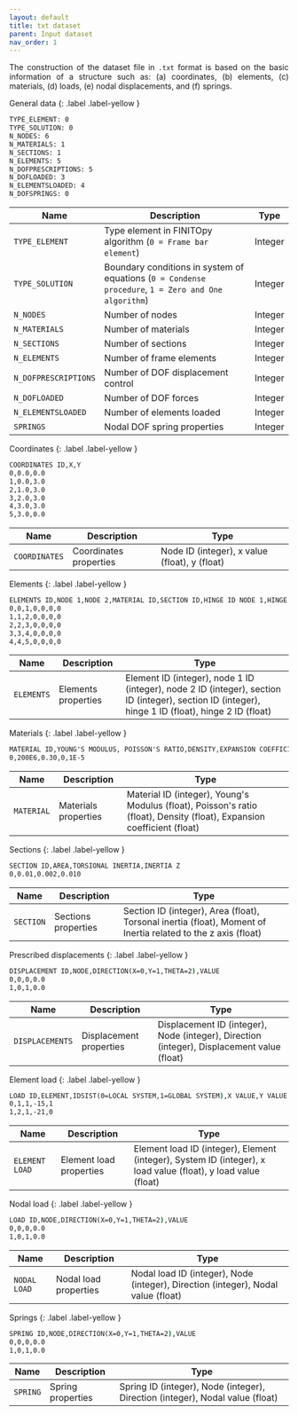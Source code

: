 ```yaml
---
layout: default
title: txt dataset
parent: Input dataset
nav_order: 1
---
```


<p align = "justify">
The construction of the dataset file in <code>.txt</code> format is based on the basic information of a structure such as: (a) coordinates, (b) elements, (c) materials, (d) loads, (e) nodal displacements, and (f) springs.
</p>

General data
{: .label .label-yellow }

```cmd
TYPE_ELEMENT: 0
TYPE_SOLUTION: 0
N_NODES: 6
N_MATERIALS: 1
N_SECTIONS: 1
N_ELEMENTS: 5
N_DOFPRESCRIPTIONS: 5
N_DOFLOADED: 3
N_ELEMENTSLOADED: 4
N_DOFSPRINGS: 0
```

<table style = "width:100%">
    <thead>
      <tr>
        <th>Name</th>
        <th>Description</th>
        <th>Type</th>
      </tr>
    </thead>
    <tr>
        <td><code>TYPE_ELEMENT</code></td>
        <td>Type element in FINITOpy algorithm (<code>0 = Frame bar element</code>)</td>
        <td>Integer</td>
    </tr>
    <tr>
        <td><code>TYPE_SOLUTION</code></td>
        <td>Boundary conditions in system of equations (<code>0 = Condense procedure</code>, <code>1 = Zero and One algorithm</code>)</td>
        <td>Integer</td>
    </tr>  
    <tr>
        <td><code>N_NODES</code></td>
        <td>Number of nodes</td>
        <td>Integer</td>
    </tr>  
    <tr>
        <td><code>N_MATERIALS</code></td>
        <td>Number of materials</td>
        <td>Integer</td>
    </tr>  
    <tr>
        <td><code>N_SECTIONS</code></td>
        <td>Number of sections</td>
        <td>Integer</td>
    </tr>  
    <tr>
        <td><code>N_ELEMENTS</code></td>
        <td>Number of frame elements</td>
        <td>Integer</td>
    </tr>  
    <tr>
        <td><code>N_DOFPRESCRIPTIONS</code></td>
        <td>Number of DOF displacement control</td>
        <td>Integer</td>
    </tr>  
    <tr>
        <td><code>N_DOFLOADED</code></td>
        <td>Number of DOF forces</td>
        <td>Integer</td>
    </tr>  
    <tr>
        <td><code>N_ELEMENTSLOADED</code></td>
        <td>Number of elements loaded</td>
        <td>Integer</td>
    </tr>  
    <tr>
        <td><code>SPRINGS</code></td>
        <td>Nodal DOF spring properties</td>
        <td>Integer</td>
    </tr>  
</table>

Coordinates
{: .label .label-yellow }

```cmd
COORDINATES ID,X,Y
0,0.0,0.0
1,0.0,3.0
2,1.0,3.0
3,2.0,3.0
4,3.0,3.0
5,3.0,0.0
```

<table style = "width:100%">
    <thead>
      <tr>
        <th>Name</th>
        <th>Description</th>
        <th>Type</th>
      </tr>
    </thead>
    <tr>
        <td><code>COORDINATES</code></td>
        <td>Coordinates properties</td>
        <td>Node ID (integer), x value (float), y (float)</td>
    </tr>
</table>

Elements
{: .label .label-yellow }

```cmd
ELEMENTS ID,NODE 1,NODE 2,MATERIAL ID,SECTION ID,HINGE ID NODE 1,HINGE ID NODE 2
0,0,1,0,0,0,0
1,1,2,0,0,0,0
2,2,3,0,0,0,0
3,3,4,0,0,0,0
4,4,5,0,0,0,0
```

<table style = "width:100%">
    <thead>
      <tr>
        <th>Name</th>
        <th>Description</th>
        <th>Type</th>
      </tr>
    </thead>
    <tr>
        <td><code>ELEMENTS</code></td>
        <td>Elements properties</td>
        <td>Element ID (integer), node 1 ID (integer), node 2 ID (integer), section ID (integer), section ID (integer), hinge 1 ID (float), hinge 2 ID (float)</td>
    </tr>
</table>

Materials
{: .label .label-yellow }

```cmd
MATERIAL ID,YOUNG'S MODULUS, POISSON'S RATIO,DENSITY,EXPANSION COEFFICIENT
0,200E6,0.30,0,1E-5
```

<table style = "width:100%">
    <thead>
      <tr>
        <th>Name</th>
        <th>Description</th>
        <th>Type</th>
      </tr>
    </thead>
    <tr>
        <td><code>MATERIAL</code></td>
        <td>Materials properties</td>
        <td>Material ID (integer), Young's Modulus (float), Poisson's ratio (float), Density (float), Expansion coefficient (float)</td>
    </tr>
</table>

Sections
{: .label .label-yellow }

```cmd
SECTION ID,AREA,TORSIONAL INERTIA,INERTIA Z
0,0.01,0.002,0.010
```

<table style = "width:100%">
    <thead>
      <tr>
        <th>Name</th>
        <th>Description</th>
        <th>Type</th>
      </tr>
    </thead>
    <tr>
        <td><code>SECTION</code></td>
        <td>Sections properties</td>
        <td>Section ID (integer), Area (float), Torsonal inertia (float), Moment of Inertia related to the z axis (float)</td>
    </tr>
</table>

Prescribed displacements
{: .label .label-yellow }

```cmd
DISPLACEMENT ID,NODE,DIRECTION(X=0,Y=1,THETA=2),VALUE
0,0,0,0.0
1,0,1,0.0
```

<table style = "width:100%">
    <thead>
      <tr>
        <th>Name</th>
        <th>Description</th>
        <th>Type</th>
      </tr>
    </thead>
    <tr>
        <td><code>DISPLACEMENTS</code></td>
        <td>Displacement properties</td>
        <td>Displacement ID (integer), Node (integer), Direction (integer), Displacement value (float)</td>
    </tr>
</table>

Element load
{: .label .label-yellow }

```cmd
LOAD ID,ELEMENT,IDSIST(0=LOCAL SYSTEM,1=GLOBAL SYSTEM),X VALUE,Y VALUE
0,1,1,-15,1
1,2,1,-21,0
```

<table style = "width:100%">
    <thead>
      <tr>
        <th>Name</th>
        <th>Description</th>
        <th>Type</th>
      </tr>
    </thead>
    <tr>
        <td><code>ELEMENT LOAD</code></td>
        <td>Element load properties</td>
        <td>Element load ID (integer), Element (integer), System ID (integer), x load value (float), y load value (float)</td>
    </tr>
</table>

Nodal load
{: .label .label-yellow }

```cmd
LOAD ID,NODE,DIRECTION(X=0,Y=1,THETA=2),VALUE
0,0,0,0.0
1,0,1,0.0
```

<table style = "width:100%">
    <thead>
      <tr>
        <th>Name</th>
        <th>Description</th>
        <th>Type</th>
      </tr>
    </thead>
    <tr>
        <td><code>NODAL LOAD</code></td>
        <td>Nodal load properties</td>
        <td>Nodal load ID (integer), Node (integer), Direction (integer), Nodal value (float)</td>
    </tr>
</table>

Springs
{: .label .label-yellow }

```cmd
SPRING ID,NODE,DIRECTION(X=0,Y=1,THETA=2),VALUE
0,0,0,0.0
1,0,1,0.0
```

<table style = "width:100%">
    <thead>
      <tr>
        <th>Name</th>
        <th>Description</th>
        <th>Type</th>
      </tr>
    </thead>
    <tr>
        <td><code>SPRING</code></td>
        <td>Spring properties</td>
        <td>Spring ID (integer), Node (integer), Direction (integer), Nodal value (float)</td>
    </tr>
</table>